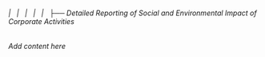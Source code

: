 ###### |   |   |   |   |   ├── Detailed Reporting of Social and Environmental Impact of Corporate Activities

*Add content here*